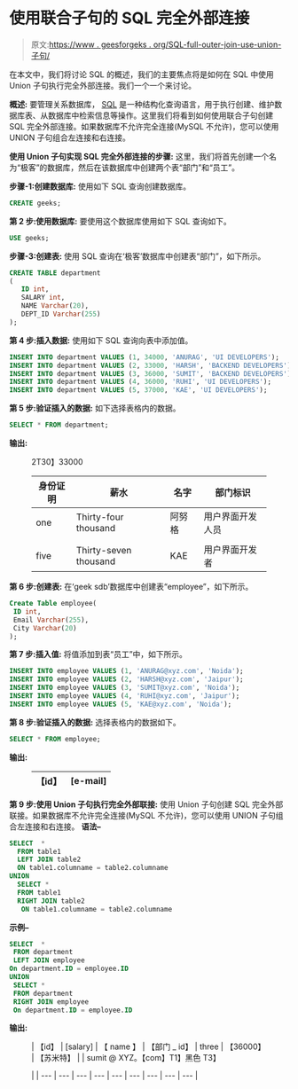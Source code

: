 # 使用联合子句的 SQL 完全外部连接

> 原文:[https://www . geesforgeks . org/SQL-full-outer-join-use-union-子句/](https://www.geeksforgeeks.org/sql-full-outer-join-using-union-clause/)

在本文中，我们将讨论 SQL 的概述，我们的主要焦点将是如何在 SQL 中使用 Union 子句执行完全外部连接。我们一个一个来讨论。

**概述:**
要管理关系数据库， [SQL](https://www.geeksforgeeks.org/sql-tutorial/) 是一种结构化查询语言，用于执行创建、维护数据库表、从数据库中检索信息等操作。这里我们将看到如何使用联合子句创建 SQL 完全外部连接。如果数据库不允许完全连接(MySQL 不允许)，您可以使用 UNION 子句组合左连接和右连接。

**使用 Union 子句实现 SQL 完全外部连接的步骤:**
这里，我们将首先创建一个名为“极客”的数据库，然后在该数据库中创建两个表“部门”和“员工”。

**步骤-1:创建数据库:**
使用如下 SQL 查询创建数据库。

```sql
CREATE geeks;
```

**第 2 步:使用数据库:**
要使用这个数据库使用如下 SQL 查询如下。

```sql
USE geeks;
```

**步骤-3:创建表:**
使用 SQL 查询在‘极客’数据库中创建表“部门”，如下所示。

```sql
CREATE TABLE department
(
   ID int,
   SALARY int,
   NAME Varchar(20),
   DEPT_ID Varchar(255)
);
```

**第 4 步:插入数据:**
使用如下 SQL 查询向表中添加值。

```sql
INSERT INTO department VALUES (1, 34000, 'ANURAG', 'UI DEVELOPERS');
INSERT INTO department VALUES (2, 33000, 'HARSH', 'BACKEND DEVELOPERS');
INSERT INTO department VALUES (3, 36000, 'SUMIT', 'BACKEND DEVELOPERS');
INSERT INTO department VALUES (4, 36000, 'RUHI', 'UI DEVELOPERS');
INSERT INTO department VALUES (5, 37000, 'KAE', 'UI DEVELOPERS');
```

**第 5 步:验证插入的数据:**
如下选择表格内的数据。

```sql
SELECT * FROM department;
```

**输出:**

<figure class="table">2T30】33000

| 身份证明 | 薪水 | 名字 | 部门标识 |
| --- | --- | --- | --- |
| one | Thirty-four thousand | 阿努格 | 用户界面开发人员 |
|  |
| five | Thirty-seven thousand | KAE | 用户界面开发者 |

</figure>

**第 6 步:创建表:**
在‘geek sdb’数据库中创建表“employee”，如下所示。

```sql
Create Table employee(
 ID int,
 Email Varchar(255),
 City Varchar(20) 
);
```

**第 7 步:插入值:**
将值添加到表“员工”中，如下所示。

```sql
INSERT INTO employee VALUES (1, 'ANURAG@xyz.com', 'Noida');
INSERT INTO employee VALUES (2, 'HARSH@xyz.com', 'Jaipur');
INSERT INTO employee VALUES (3, 'SUMIT@xyz.com', 'Noida');
INSERT INTO employee VALUES (4, 'RUHI@xyz.com', 'Jaipur');
INSERT INTO employee VALUES (5, 'KAE@xyz.com', 'Noida');
```

**第 8 步:验证插入的数据:**
选择表格内的数据如下。

```sql
SELECT * FROM employee;
```

**输出:**

<figure class="table">

| 【id】 | [e-mail] |
| --- | --- |

</figure>

**第 9 步:使用 Union 子句执行完全外部联接:**
使用 Union 子句创建 SQL 完全外部联接。如果数据库不允许完全连接(MySQL 不允许)，您可以使用 UNION 子句组合左连接和右连接。
**语法–**

```sql
SELECT  *
  FROM table1
  LEFT JOIN table2
  ON table1.columname = table2.columname
UNION 
  SELECT *
  FROM table1
  RIGHT JOIN table2
   ON table1.columname = table2.columname
```

**示例–**

```sql
SELECT  *
 FROM department
 LEFT JOIN employee
On department.ID = employee.ID
UNION
 SELECT *
 FROM department
 RIGHT JOIN employee
 On department.ID = employee.ID
```

**输出:**

<figure class="table">

| 【id】 | [salary] | 【 name 】 | 【部门 _ id】 | three | 【36000】 | 【苏米特】 |  | sumit @ XYZ。【com】T1】黑色 T3】

 |
| --- | --- | --- | --- | --- | --- | --- | --- | --- |

</figure>
